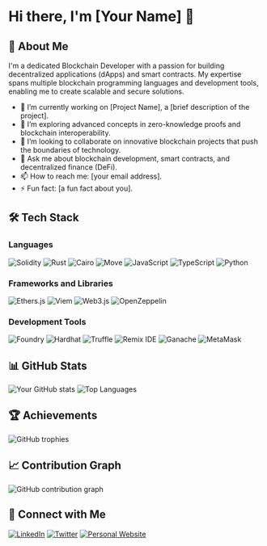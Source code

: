 # Hi there, I'm [Your Name] 👋

## 🚀 About Me
I'm a dedicated Blockchain Developer with a passion for building decentralized applications (dApps) and smart contracts. My expertise spans multiple blockchain programming languages and development tools, enabling me to create scalable and secure solutions.

- 🔭 I’m currently working on [Project Name], a [brief description of the project].
- 🌱 I’m exploring advanced concepts in zero-knowledge proofs and blockchain interoperability.
- 👯 I’m looking to collaborate on innovative blockchain projects that push the boundaries of technology.
- 💬 Ask me about blockchain development, smart contracts, and decentralized finance (DeFi).
- 📫 How to reach me: [your email address].
- ⚡ Fun fact: [a fun fact about you].

## 🛠️ Tech Stack

### Languages
![Solidity](https://img.shields.io/badge/Solidity-363636?style=for-the-badge&logo=solidity&logoColor=white)
![Rust](https://img.shields.io/badge/Rust-000000?style=for-the-badge&logo=rust&logoColor=white)
![Cairo](https://img.shields.io/badge/Cairo-FFFFFF?style=for-the-badge&logo=cairo&logoColor=black)
![Move](https://img.shields.io/badge/Move-4A90E2?style=for-the-badge&logo=move&logoColor=white)
![JavaScript](https://img.shields.io/badge/JavaScript-F7DF1E?style=for-the-badge&logo=javascript&logoColor=black)
![TypeScript](https://img.shields.io/badge/TypeScript-3178C6?style=for-the-badge&logo=typescript&logoColor=white)
![Python](https://img.shields.io/badge/Python-3776AB?style=for-the-badge&logo=python&logoColor=white)

### Frameworks and Libraries
![Ethers.js](https://img.shields.io/badge/Ethers.js-3C3C3D?style=for-the-badge&logo=javascript&logoColor=white)
![Viem](https://img.shields.io/badge/Viem-000000?style=for-the-badge&logo=viem&logoColor=white)
![Web3.js](https://img.shields.io/badge/Web3.js-F16822?style=for-the-badge&logo=javascript&logoColor=white)
![OpenZeppelin](https://img.shields.io/badge/OpenZeppelin-4E5EE4?style=for-the-badge&logo=openzeppelin&logoColor=white)

### Development Tools
![Foundry](https://img.shields.io/badge/Foundry-7A1FA2?style=for-the-badge&logo=foundry&logoColor=white)
![Hardhat](https://img.shields.io/badge/Hardhat-FE7A16?style=for-the-badge&logo=hardhat&logoColor=white)
![Truffle](https://img.shields.io/badge/Truffle-5E464D?style=for-the-badge&logo=truffle&logoColor=white)
![Remix IDE](https://img.shields.io/badge/Remix%20IDE-000000?style=for-the-badge&logo=remix&logoColor=white)
![Ganache](https://img.shields.io/badge/Ganache-744C28?style=for-the-badge&logo=ganache&logoColor=white)
![MetaMask](https://img.shields.io/badge/MetaMask-E2761B?style=for-the-badge&logo=metamask&logoColor=white)

## 📊 GitHub Stats
![Your GitHub stats]((https://awesome-github-stats.azurewebsites.net/user-stats/shrxyeh?cardType=level&preferLogin=false)](https://git.io/awesome-stats-card))
![Top Languages](https://github-readme-stats.vercel.app/api/top-langs/?username=shrxyeh&layout=compact&theme=radical)

## 🏆 Achievements
![GitHub trophies](https://github-profile-trophy.vercel.app/?username=yourusername&theme=radical)

## 📈 Contribution Graph
![GitHub contribution graph](https://activity-graph.herokuapp.com/graph?username=yourusername&theme=react-dark)

## 🔗 Connect with Me
[![LinkedIn](https://img.shields.io/badge/LinkedIn-0A66C2?style=for-the-badge&logo=linkedin&logoColor=white)](https://www.linkedin.com/in/yourprofile)
[![Twitter](https://img.shields.io/badge/Twitter-1DA1F2?style=for-the-badge&logo=twitter&logoColor=white)](https://twitter.com/yourprofile)
[![Personal Website](https://img.shields.io/badge/Website-000000?style=for-the-badge&logo=About.me&logoColor=white)](https://yourwebsite.com)
